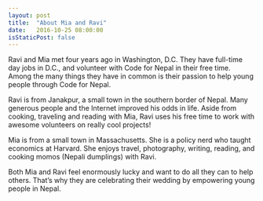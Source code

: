 ```yaml
---
layout: post
title:  "About Mia and Ravi"
date:   2016-10-25 08:00:00
isStaticPost: false
---
```


Ravi and Mia met four years ago in Washington, D.C. They have full-time day jobs in D.C., and volunteer with Code for Nepal in their free time. Among the many things they have in common is their passion to help young people through Code for Nepal.

Ravi is from Janakpur, a small town in the southern border of Nepal. Many generous people and the Internet improved his odds in life. Aside from cooking, traveling and reading with Mia, Ravi uses his free time to work with awesome volunteers on really cool projects!

Mia is from a small town in Massachusetts. She is a policy nerd who taught economics at Harvard. She enjoys travel, photography, writing, reading, and cooking momos (Nepali dumplings) with Ravi.

Both Mia and Ravi feel enormously lucky and want to do all they can to help others. That’s why they are celebrating their wedding by empowering young people in Nepal.
